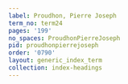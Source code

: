 ```yaml
---
label: Proudhon, Pierre Joseph
term_no: term24
pages: '199'
no_spaces: ProudhonPierreJoseph
pid: proudhonpierrejoseph
order: '0790'
layout: generic_index_term
collection: index-headings
---
```

